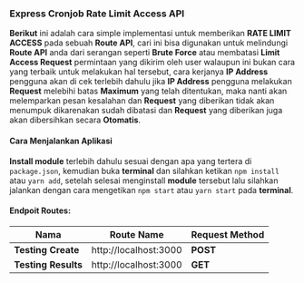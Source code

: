 ### Express Cronjob Rate Limit Access API

**Berikut** ini adalah cara simple implementasi untuk memberikan **RATE LIMIT ACCESS** pada sebuah **Route API**, cari ini bisa digunakan untuk melindungi **Route API** anda dari serangan seperti **Brute Force** atau membatasi **Limit Access Request** permintaan yang dikirim oleh user walaupun ini bukan cara yang terbaik untuk melakukan hal tersebut, cara kerjanya **IP Address** pengguna akan di cek terlebih dahulu jika **IP Address** pengguna melakukan **Request** melebihi batas **Maximum** yang telah ditentukan, maka nanti akan melemparkan pesan kesalahan dan **Request** yang diberikan tidak akan menumpuk dikarenakan sudah dibatasi dan **Request** yang diberikan juga akan dibersihkan secara **Otomatis**.

#### Cara Menjalankan Aplikasi

**Install module** terlebih dahulu sesuai dengan apa yang tertera di `package.json`, kemudian buka **terminal** dan silahkan ketikan `npm install` atau `yarn add`, setelah selesai menginstall **module** tersebut lalu silahkan jalankan dengan cara mengetikan `npm start` atau `yarn start` pada **terminal**.

#### Endpoit Routes:

| Nama | Route Name | Request Method |
| -----| -----------| ---------------|
|  **Testing Create** | http://localhost:3000| **POST**
|  **Testing Results** | http://localhost:3000 | **GET**